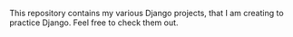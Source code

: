 This repository contains my various Django projects, that I am creating to practice Django. Feel free to check them out. 
